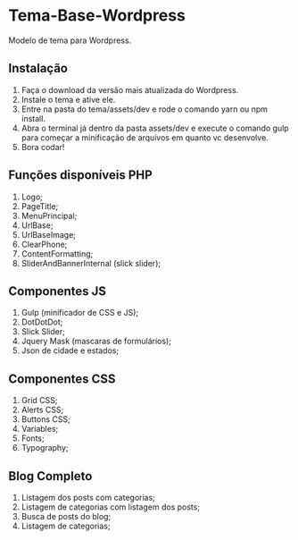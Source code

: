 # Tema-Base-Wordpress
Modelo de tema para Wordpress.

## Instalação
1. Faça o download da versão mais atualizada do Wordpress.
2. Instale o tema e ative ele.
3. Entre na pasta do tema/assets/dev e rode o comando yarn ou npm install.
4. Abra o terminal já dentro da pasta assets/dev e execute o comando gulp para começar a minificação de arquivos em quanto vc desenvolve.
5. Bora codar!

## Funções disponíveis PHP
1. Logo;
2. PageTitle;
3. MenuPrincipal;
4. UrlBase;
5. UrlBaseImage;
6. ClearPhone;
7. ContentFormatting;
8. SliderAndBannerInternal (slick slider);

## Componentes JS
1. Gulp (minificador de CSS e JS);
2. DotDotDot;
3. Slick Slider;
4. Jquery Mask (mascaras de formulários);
5. Json de cidade e estados;

## Componentes CSS
1. Grid CSS;
2. Alerts CSS;
3. Buttons CSS;
4. Variables;
5. Fonts;
6. Typography;

## Blog Completo
1. Listagem dos posts com categorias;
2. Listagem de categorias com listagem dos posts;
3. Busca de posts do blog;
4. Listagem de categorias;
